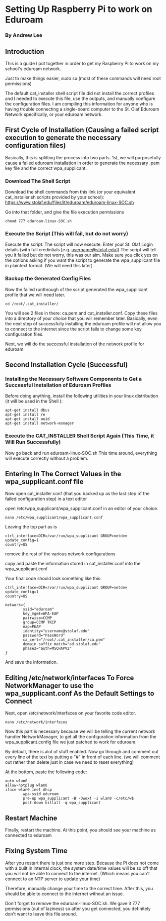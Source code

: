 # Setting Up Raspberry Pi to work on Eduroam

### By Andrew Lee


## Introduction
This is a guide I put together in order to get my Raspberry Pi to work on my school's eduroam network.

Just to make things easier,
    sudo su
(most of these commands will need root permissions)

The default cat_installer shell script file did not install the correct profiles and I needed to execute this file, use the outputs, and manually configure the configuration files. I am compiling this information for anyone who is having trouble connecting a single-board computer to the St. Olaf Eduroam Network specifically, or your eduroam network.


## First Cycle of Installation (Causing a failed script execution to generate the necessary configuration files)

Basically, this is splitting the process into two parts. 1st, we will purposefully cause a failed eduroam installation in order to generate the necessary .pem key file and the correct wpa_supplicant.

### Download The Shell Script
Download the shell commands from this link (or your equivalent cat_installer.sh scripts provided by your school): 
https://www.stolaf.edu/files/it/eduroam/eduroam-linux-SOC.sh

Go into that folder, and give the file execution permissions

    chmod 777 eduroam-linux-SOC.sh

### Execute the Script (This will fail, but do not worry)

Execute the script.
The script will now execute. Enter your St. Olaf Login details (with full credintials [e.g. username@stolaf.edu])
The script will tell you it failed but do not worry, this was our aim.
Make sure you click yes on the options asking if you want the script to generate the wpa_supplicant file in plaintext format. (We will need this later)



### Backup the Generated Config Files

Now the failed runthrough of the script generated the wpa_supplicant profile that we will need later.

    cd /root/.cat_installer/

You will see 2 files in there: ca.pem and cat_installer.conf. Copy these files into a directory of your choice that you will remember later. Basically, even the next step of successfully installing the eduroam profile will not allow you to connect to the internet since the script fails to change some key configuration files.

Next, we will do the successful installation of the network profile for eduroam


## Second Installation Cycle (Successful)

### Installing the Necessary Software Components to Get a Successful Installation of Eduroam Profiles

Before doing anything, install the following utilities in your linux distribution (it will be used in the Shell ):

    apt-get install dbus
    apt-get install re
    apt-get install uuid
    apt-get install network-manager

### Execute the CAT_INSTALLER Shell Script Again (This Time, it Will Run Successfully)

Now go back and run eduroam-linux-SOC.sh
This time around, everything will execute correctly without a problem.

## Entering In The Correct Values in the wpa_supplicant.conf file

Now open cat_installer.conf (that you backed up as the last step of the failed configuration step) in a text editor

open /etc/wpa_supplicant/wpa_supplicant.conf in an editor of your choice.

    nano /etc/wpa_supplicant/wpa_supplicant.conf

Leaving the top part as is

    ctrl_interface=DIR=/var/run/wpa_supplicant GROUP=netdev
    update_config=1
    country=US

remove the rest of the various network configurations

copy and paste the information stored in cat_installer.conf into the wpa_supplicant.conf

Your final code should look something like this:

    ctrl_interface=DIR=/var/run/wpa_supplicant GROUP=netdev
    update_config=1
    country=US

    network={
            ssid="eduroam"
            key_mgmt=WPA-EAP
            pairwise=CCMP
            group=CCMP TKIP
            eap=PEAP
            identity="username@stolaf.edu"
            password="PassWord"
            ca_cert="/root/.cat_installer/ca.pem"
            domain_suffix_match="ad.stolaf.edu"
            phase2="auth=MSCHAPV2"
    }

And save the information.

## Editing /etc/network/interfaces To Force NetworkManager to use the wpa_supplicant.conf As the Default Settings to Connect

Next, open /etc/network/interfaces on your favorite code editor.

    nano /etc/network/interfaces

Now this part is necessary because we will be telling the current network handler NetworkManager, to get all the configuration information from the wpa_supplicant.config file we just patched to work for eduroam.

By default, there is alot of stuff enabled.
Now go through and comment out every line of the text by putting a "#" in front of each line. (we will comment out rather than delete just in case we need to reset everything)

At the bottom, paste the following code:

    auto wlan0
    allow-hotplug wlan0
    iface wlan0 inet dhcp
            wpa-ssid eduroam
            pre-up wpa_supplicant -B -Dwext -i wlan0 -c/etc/w$
            post-down killall -q wpa_supplicant

## Restart Machine

Finally, restart the machine. At this point, you should see your machine as connected to eduroam

## Fixing System Time

After you restart there is just one more step. Because the Pi does not come with a built in internal clock, the system date/time values will be so off that you will not be able to connect to the internet. (Which means you can't connect to an NTP server to update your time)

Therefore, manually change your time to the correct time. After this, you should be able to connect to the internet without an issue.

Don't forget to remove the eduroam-linux-SOC.sh. We gave it 777 permissions (out of laziness) so after you get connected, you definitely don't want to leave this file around.